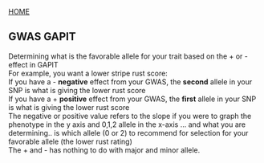 [HOME](./index.html)

## GWAS GAPIT  
Determining what is the favorable allele for your trait based on the + or - effect in GAPIT   
![]()  
For example, you want a lower stripe rust score:  
If you have a - **negative** effect from your GWAS, the **second** allele in your SNP is what is giving the lower rust score  
If you have a + **positive** effect from your GWAS, the **first**  allele in your SNP is what is giving the lower rust score  
The negative or positive value refers to the slope if you were to graph the phenotype in the y axis and 0,1,2 allele in the x-axis ... and what you are determining.. is which allele (0 or 2) to recommend for selection for your favorable allele (the lower rust rating)  
The + and - has nothing to do with major and minor allele.  
